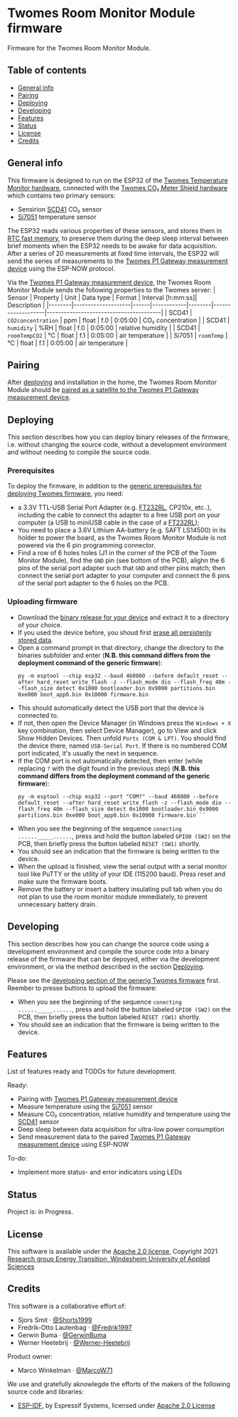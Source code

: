 # Twomes Room Monitor Module firmware
Firmware for the Twomes Room Monitor Module. 

## Table of contents
* [General info](#general-info)
* [Pairing](#pairing)
* [Deploying](#deploying)
* [Developing](#developing) 
* [Features](#features)
* [Status](#status)
* [License](#license)
* [Credits](#credits)

## General info
This firmware is designed to run on the ESP32 of the [Twomes Temperature Monitor hardware](https://github.com/energietransitie/twomes-temperature-monitor-hardware), connected with the [Twomes CO₂ Meter Shield hardware](https://github.com/energietransitie/twomes-co2-meter-hardware) which contains two primary sensors:
* Sensirion [SCD41](https://www.sensirion.com/en/environmental-sensors/carbon-dioxide-sensors/carbon-dioxide-sensor-scd4x/) CO₂ sensor
* [Si7051](https://www.silabs.com/sensors/temperature/si705x/device.si7051) temperature sensor

The ESP32 reads various properties of these sensors, and stores them in [RTC fast memory](https://docs.espressif.com/projects/esp-idf/en/latest/esp32/api-guides/memory-types.html#rtc-fast-memory), to preserve them during the deep sleep interval between brief moments when the ESP32 needs to be awake for data acquisition. After a series of 20 measurements at fixed time intervals, the ESP32 will send the series of measurements to the [Twomes P1 Gateway measurement device](https://github.com/energietransitie/twomes-p1-gateway-firmware) using the ESP-NOW protocol.

Via the [Twomes P1 Gateway measurement device](https://github.com/energietransitie/twomes-p1-gateway-firmware), the Twomes Room Monitor Module sends the following properties to the Twomes server:
| Sensor | Property           | Unit | Data type  | Format | Interval [h:mm:ss]| Description                            |
|--------|--------------------|------|------------|--------|-------------------|----------------------------------------|
| SCD41  | `CO2concentration` | ppm  | float      | f.0    | 0:05:00           | CO₂ concentration                      |
| SCD41  | `humidity`         | %RH  | float      | f.0    | 0:05:00           | relative humidity                      |
| SCD41  | `roomTempCO2`      | °C   | float      | f.1    | 0:05:00           | air temperature                        |
| Si7051 | `roomTemp`         | °C   | float      | f.1    | 0:05:00           | air temperature                        |

## Pairing
After [deploying](#deploying) and installation in the home, the Twomes Room Monitor Module should be [paired as a satellite to the Twomes P1 Gateway measurement device](https://github.com/energietransitie/twomes-p1-gateway-firmware/blob/main/README.md#pairing-satellites).

## Deploying
This section describes how you can deploy binary releases of the firmware, i.e. without changing the source code, without a development environment and without needing to compile the source code.

### Prerequisites
To deploy the firmware, in addition to the [generic prerequisites for deploying Twomes firmware](https://github.com/energietransitie/twomes-generic-esp-firmware#prerequisites), you need:
* a 3.3V TTL-USB Serial Port Adapter (e.g. [FT232RL](https://www.tinytronics.nl/shop/en/communication-and-signals/usb/ft232rl-3.3v-5v-ttl-usb-serial-port-adapter), CP210x, etc..), including the cable to connect ths adapter to a free USB port on your computer (a USB to miniUSB cable in the case of a [FT232RL](https://www.tinytronics.nl/shop/en/communication-and-signals/usb/ft232rl-3.3v-5v-ttl-usb-serial-port-adapter));
* You need to place a 3.6V Lithium AA-battery (e.g. SAFT LS14500) in its holder to power the board, as the Twomes Room Monitor Module is not powered via the 6 pin programming connector.
* Find a row of 6 holes holes (J1 in the corner of the PCB of the Toom Monitor Module), find the `GND` pin (see  bottom of the PCB), alighn the 6 pins of the serial port adapter such that `GND` and other pins match; then connect the serial port adapter to your computer and connect the 6 pins of the serial port adapter to the 6 holes on the PCB.

### Uploading firmware
* Download the [binary release for your device](https://github.com/energietransitie/twomes-p1-room-monitor-firmware/releases) and extract it to a directory of your choice.
* If you used the device before, you shoud first [erase all persistenly stored data](#erasing-all-persistenly-stored-data).
* Open a command prompt in that directory, change the directory to the binaries subfolder and enter (**N.B. this command differs from the deployment command of the generic firmware**):
	```shell
	py -m esptool --chip esp32 --baud 460800 --before default_reset --after hard_reset write_flash -z --flash_mode dio --flash_freq 40m --flash_size detect 0x1000 bootloader.bin 0x9000 partitions.bin 0xe000 boot_app0.bin 0x10000 firmware.bin  
	```
* This should automatically detect the USB port that the device is connected to.
* If not, then open the Device Manager (in Windows press the `Windows + X` key combination, then select Device Manager), go to View and click Show Hidden Devices. Then unfold `Ports (COM & LPT)`. You should find the device there, named `USB-Serial Port`. If there is no numbered COM port indicated, it's usually the next in sequence.  
* If the COM port is not automatically detected, then enter (while replacing `?` with the digit found in the previous step) (**N.B. this command differs from the deployment command of the generic firmware**): 
	```shell
	py -m esptool --chip esp32 --port "COM?" --baud 460800 --before default_reset --after hard_reset write_flash -z --flash_mode dio --flash_freq 40m --flash_size detect 0x1000 bootloader.bin 0x9000 partitions.bin 0xe000 boot_app0.bin 0x10000 firmware.bin```
* When you see the beginning of the sequence `conecting ......_____......`, press and hold the button labeled `GPIO0 (SW2)` on the PCB, then briefly press the button labeled `RESET (SW1)` shortly. 
* You should see an indication that the firmware is being written to the device.
* When the upload is finished, view the serial output with a serial monitor tool like PuTTY or the utility of your IDE (115200 baud). Press reset and make sure the firmware boots. 
* Remove the battery or insert a battery insulating pull tab when you do not plan to use the room monitor module immediately, to prevent unnecessary battery drain.

## Developing 
This section describes how you can change the source code using a development environment and compile the source code into a binary release of the firmware that can be depoyed, either via the development environment, or via the method described in the section [Deploying](#deploying).

Please see the [developing section of the generig Twomes firmware](https://github.com/energietransitie/twomes-generic-esp-firmware#developing) first. Reember to presse buttons to upload the firmware: 
* When you see the beginning of the sequence `conecting ......_____......`, press and hold the button labeled `GPIO0 (SW2)` on the PCB, then briefly press the button labeled `RESET (SW1)` shortly. 
* You should see an indication that the firmware is being written to the device.

## Features
List of features ready and TODOs for future development. 

Ready:
* Pairing with [Twomes P1 Gateway measurement device](https://github.com/energietransitie/twomes-p1-gateway-firmware)
* Measure temperature using the [Si7051](https://www.silabs.com/sensors/temperature/si705x/device.si7051) sensor
* Measure CO₂ concentration, relative humidity and temperature using the [SCD41](https://www.sensirion.com/en/environmental-sensors/carbon-dioxide-sensors/carbon-dioxide-sensor-scd4x/) sensor
* Deep sleep between data acquisition for ultra-low power consumption
* Send measurement data to the paired [Twomes P1 Gateway measurement device](https://github.com/energietransitie/twomes-p1-gateway-firmware) using ESP-NOW

To-do:
* Implement more status- and error indicators using LEDs

## Status
Project is: in Progress.

## License
This software is available under the [Apache 2.0 license](./LICENSE.md), Copyright 2021 [Research group Energy Transition, Windesheim University of Applied Sciences](https://windesheim.nl/energietransitie) 

## Credits
This software is a collaborative effort of:
* Sjors Smit ·  [@Shorts1999](https://github.com/Shorts1999)
* Fredrik-Otto Lautenbag ·  [@Fredrik1997](https://github.com/Fredrik1997)
* Gerwin Buma ·  [@GerwinBuma](https://github.com/GerwinBuma) 
* Werner Heetebrij ·  [@Werner-Heetebrij](https://github.com/Werner-Heetebrij)

Product owner:
* Marco Winkelman · [@MarcoW71](https://github.com/MarcoW71)

We use and gratefully aknowlegde the efforts of the makers of the following source code and libraries:
* [ESP-IDF](https://github.com/espressif/esp-idf), by Espressif Systems, licensed under [Apache 2.0 License](https://github.com/espressif/esp-idf/blob/master/LICENSE)
